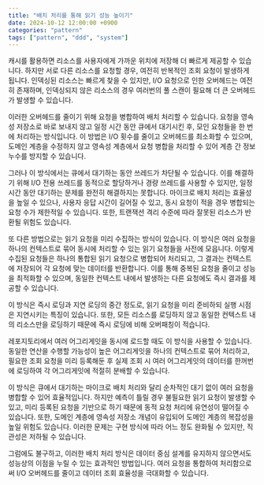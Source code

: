 ```yaml
---
title: "배치 처리를 통해 읽기 성능 높이기"
date: 2024-10-12 12:00:00 +0900
categories: "pattern"
tags: ["pattern", "ddd", "system"]
---
```


캐시를 활용하면 리소스를 사용자에게 가까운 위치에 저장해 더 빠르게 제공할 수 있습니다. 하지만 서로 다른 리소스를 요청할 경우, 여전히 반복적인 조회 요청이 발생하게 됩니다. 인덱싱된 리소스는 빠르게 찾을 수 있지만, I/O 요청으로 인한 오버헤드는 여전히 존재하며, 인덱싱되지 않은 리소스의 경우 여러번의 풀 스캔이 필요해 더 큰 오버헤드가 발생할 수 있습니다.

이러한 오버헤드를 줄이기 위해 요청을 병합하여 배치 처리할 수 있습니다. 요청을 영속성 저장소로 바로 보내지 않고 일정 시간 동안 큐에서 대기시킨 후, 모인 요청들을 한 번에 처리하는 방식입니다. 이 방법은 I/O 횟수를 줄이고 오버헤드를 최소화할 수 있으며, 도메인 계층을 수정하지 않고 영속성 계층에서 요청 병합을 처리할 수 있어 계층 간 정보 누수를 방지할 수 있습니다.

그러나 이 방식에서는 큐에서 대기하는 동안 쓰레드가 차단될 수 있습니다. 이를 해결하기 위해 I/O 전용 쓰레드를 동적으로 할당하거나 경량 쓰레드를 사용할 수 있지만, 일정 시간 동안 대기하는 문제를 완전히 해결하지는 못합니다. 마이크로 배치 처리는 효율성을 높일 수 있으나, 사용자 응답 시간이 길어질 수 있고, 동시 요청이 적을 경우 병합되는 요청 수가 제한적일 수 있습니다. 또한, 트랜잭션 격리 수준에 따라 잘못된 리소스가 반환될 위험도 있습니다.

또 다른 방법으로는 읽기 요청을 미리 수집하는 방식이 있습니다. 이 방식은 여러 요청을 하나의 컨텍스트로 묶어 동시에 처리할 수 있는 읽기 요청들을 사전에 모읍니다. 이렇게 수집된 요청들은 하나의 통합된 읽기 요청으로 병합되어 처리되고, 그 결과는 컨텍스트에 저장되어 각 요청에 맞는 데이터를 반환합니다. 이를 통해 중복된 요청을 줄이고 성능을 최적화할 수 있으며, 동일한 컨텍스트 내에서 발생하는 다른 요청에도 즉시 결과를 제공할 수 있습니다.

이 방식은 즉시 로딩과 지연 로딩의 중간 정도로, 읽기 요청을 미리 준비하되 실행 시점은 지연시키는 특징이 있습니다. 또한, 모든 리소스를 로딩하지 않고 동일한 컨텍스트 내의 리소스만을 로딩하기 때문에 즉시 로딩에 비해 오버패칭이 적습니다.

레포지토리에서 여러 어그리게잇을 동시에 로드할 때도 이 방식을 사용할 수 있습니다. 동일한 연산을 수행할 가능성이 높은 어그리게잇을 하나의 컨텍스트로 묶어 처리하고, 필요한 조회 요청을 미리 등록해둔 후 실제 조회 시 여러 어그리게잇의 데이터를 한꺼번에 로딩하여 각 어그리게잇에 적절히 분배할 수 있습니다.

이 방식은 큐에서 대기하는 마이크로 배치 처리와 달리 순차적인 대기 없이 여러 요청을 병합할 수 있어 효율적입니다. 하지만 예측이 틀릴 경우 불필요한 읽기 요청이 발생할 수 있고, 미리 등록된 요청을 기반으로 하기 때문에 동적 요청 처리에 유연성이 떨어질 수 있습니다. 또한, 도메인 계층에 영속성 저장소 개념이 유입되어 도메인 계층의 복잡성을 높일 위험도 있습니다. 이러한 문제는 구현 방식에 따라 어느 정도 완화될 수 있지만, 직관성은 저하될 수 있습니다.

그럼에도 불구하고, 이러한 배치 처리 방식은 데이터 중심 설계를 유지하지 않으면서도 성능상의 이점을 누릴 수 있는 효과적인 방법입니다. 여러 요청을 통합하여 처리함으로써 I/O 오버헤드를 줄이고 데이터 조회 효율성을 극대화할 수 있습니다.
